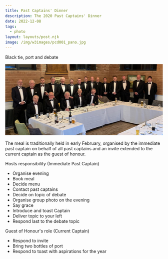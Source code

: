 ```yaml
---
title: Past Captains' Dinner
description: The 2020 Past Captains' Dinner
date: 2022-12-08
tags:
  - photo
layout: layouts/post.njk
image: /img/w3images/pcd001_pano.jpg
---
```


Black tie, port and debate

<img src="/img/w3images/pcd001_pano.jpg" class="w3-image" alt="Past Captains' Dinner 2020">

The meal is traditionally held in early February, organised by the immediate past captain on behalf of all past captains and an invite extended to the current captain as the guest of honour.

Hosts responsibility (Immediate Past Captain)
* Organise evening
* Book meal
* Decide menu
* Contact past captains
* Decide on topic of debate
* Organise group photo on the evening
* Say grace
* Introduce and toast Captain
* Deliver topic to your left
* Respond last to the debate topic

Guest of Honour's role (Current Captain)
* Respond to invite
* Bring two bottles of port
* Respond to toast with aspirations for the year